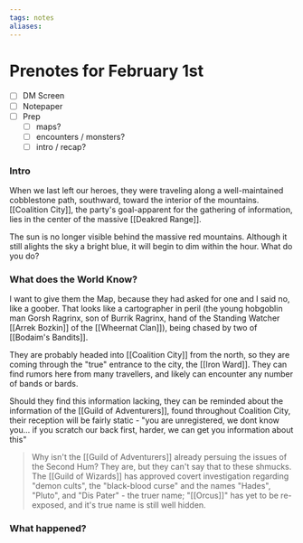 ```yaml
---
tags: notes
aliases:
---
```


# Prenotes for February 1st
- [ ] DM Screen
- [ ] Notepaper
- [ ] Prep
	- [ ] maps?
	- [ ] encounters / monsters?
	- [ ] intro / recap?

### Intro

When we last left our heroes, they were traveling along a well-maintained cobblestone path, southward, toward the interior of the mountains. [[Coalition City]], the party's goal-apparent for the gathering of information, lies in the center of the massive [[Deakred Range]]. 

The sun is no longer visible behind the massive red mountains. Although it still alights the sky a bright blue, it will begin to dim within the hour. What do you do?

### What does the World Know?

I want to give them the Map, because they had asked for one and I said no, like a goober. That looks like a cartographer in peril (the young hobgoblin man Gorsh Ragrinx, son of Burrik Ragrinx, hand of the Standing Watcher [[Arrek Bozkin]] of the [[Wheernat Clan]]), being chased by two of [[Bodaim's Bandits]].

They are probably headed into [[Coalition City]] from the north, so they are coming through the "true" entrance to the city, the [[Iron Ward]]. They can find rumors here from many travellers, and likely can encounter any number of bands or bards.

Should they find this information lacking, they can be reminded about the information of the [[Guild of Adventurers]], found throughout Coalition City, their reception will be fairly static - "you are unregistered, we dont know you... if you scratch our back first, harder, we can get you information about this"

> Why isn't the [[Guild of Adventurers]] already persuing the issues of the Second Hum?
> They are, but they can't say that to these shmucks. The [[Guild of Wizards]] has approved covert investigation regarding "demon cults", the "black-blood curse" and the names "Hades", "Pluto", and "Dis Pater" - the truer name; "[[Orcus]]" has yet to be re-exposed, and it's true name is still well hidden.

### What happened?